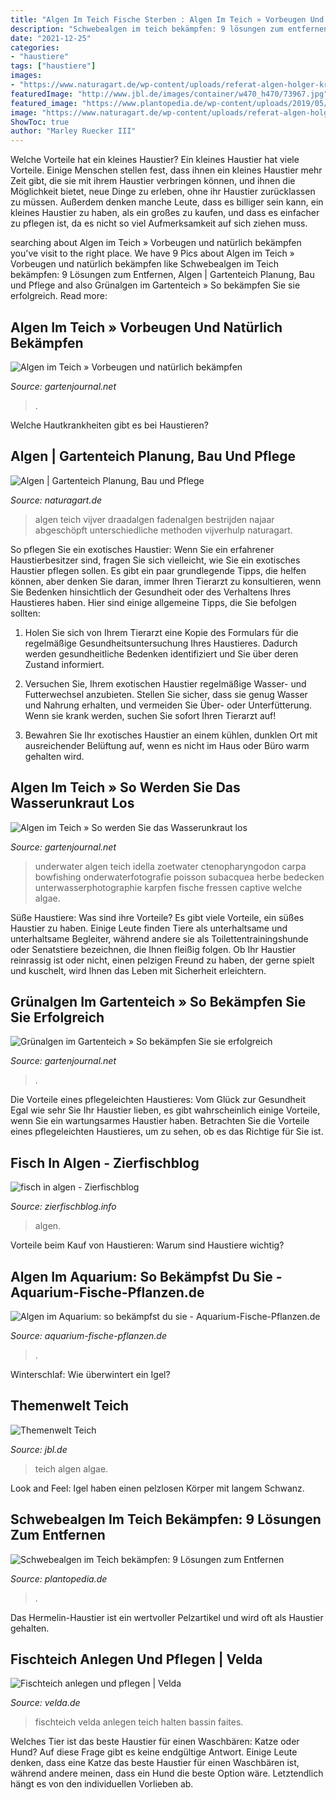 ```yaml
---
title: "Algen Im Teich Fische Sterben : Algen Im Teich » Vorbeugen Und Natürlich Bekämpfen"
description: "Schwebealgen im teich bekämpfen: 9 lösungen zum entfernen"
date: "2021-12-25"
categories:
- "haustiere"
tags: ["haustiere"]
images:
- "https://www.naturagart.de/wp-content/uploads/referat-algen-holger-kraus-fadenalgen-abschoepfen-3-300x169.jpg"
featuredImage: "http://www.jbl.de/images/container/w470_h470/73967.jpg"
featured_image: "https://www.plantopedia.de/wp-content/uploads/2019/05/Schwebealgen-im-Teich-entfernen-pb.jpg"
image: "https://www.naturagart.de/wp-content/uploads/referat-algen-holger-kraus-fadenalgen-abschoepfen-3-300x169.jpg"
ShowToc: true
author: "Marley Ruecker III"
---
```



Welche Vorteile hat ein kleines Haustier?
Ein kleines Haustier hat viele Vorteile. Einige Menschen stellen fest, dass ihnen ein kleines Haustier mehr Zeit gibt, die sie mit ihrem Haustier verbringen können, und ihnen die Möglichkeit bietet, neue Dinge zu erleben, ohne ihr Haustier zurücklassen zu müssen. Außerdem denken manche Leute, dass es billiger sein kann, ein kleines Haustier zu haben, als ein großes zu kaufen, und dass es einfacher zu pflegen ist, da es nicht so viel Aufmerksamkeit auf sich ziehen muss.

	

		
searching about Algen im Teich » Vorbeugen und natürlich bekämpfen you've visit to the right place. We have 9 Pics about Algen im Teich » Vorbeugen und natürlich bekämpfen like Schwebealgen im Teich bekämpfen: 9 Lösungen zum Entfernen, Algen | Gartenteich Planung, Bau und Pflege and also Grünalgen im Gartenteich » So bekämpfen Sie sie erfolgreich. Read more:
		
    
## Algen Im Teich » Vorbeugen Und Natürlich Bekämpfen

<img loading=lazy src="https://www.gartenjournal.net/wp-content/uploads/algen-im-teich.jpg" onerror="this.onerror=null;this.src='https://tse4.mm.bing.net/th?id=OIP.Xc902ZQhLq4HLxuGXOd7UQHaEK&amp;pid=15.1';" alt="Algen im Teich » Vorbeugen und natürlich bekämpfen">

_Source: gartenjournal.net_

>. 

	

Welche Hautkrankheiten gibt es bei Haustieren?

    
## Algen | Gartenteich Planung, Bau Und Pflege

<img loading=lazy src="https://www.naturagart.de/wp-content/uploads/referat-algen-holger-kraus-fadenalgen-abschoepfen-3-300x169.jpg" onerror="this.onerror=null;this.src='https://tse2.mm.bing.net/th?id=OIP.5SoXxZZGzyU-zx22uZ_SDgAAAA&amp;pid=15.1';" alt="Algen | Gartenteich Planung, Bau und Pflege">

_Source: naturagart.de_

>algen teich vijver draadalgen fadenalgen bestrijden najaar abgeschöpft unterschiedliche methoden vijverhulp naturagart. 

	

So pflegen Sie ein exotisches Haustier:
Wenn Sie ein erfahrener Haustierbesitzer sind, fragen Sie sich vielleicht, wie Sie ein exotisches Haustier pflegen sollen. Es gibt ein paar grundlegende Tipps, die helfen können, aber denken Sie daran, immer Ihren Tierarzt zu konsultieren, wenn Sie Bedenken hinsichtlich der Gesundheit oder des Verhaltens Ihres Haustieres haben. Hier sind einige allgemeine Tipps, die Sie befolgen sollten:
1. Holen Sie sich von Ihrem Tierarzt eine Kopie des Formulars für die regelmäßige Gesundheitsuntersuchung Ihres Haustieres. Dadurch werden gesundheitliche Bedenken identifiziert und Sie über deren Zustand informiert.

2. Versuchen Sie, Ihrem exotischen Haustier regelmäßige Wasser- und Futterwechsel anzubieten. Stellen Sie sicher, dass sie genug Wasser und Nahrung erhalten, und vermeiden Sie Über- oder Unterfütterung. Wenn sie krank werden, suchen Sie sofort Ihren Tierarzt auf!

3. Bewahren Sie Ihr exotisches Haustier an einem kühlen, dunklen Ort mit ausreichender Belüftung auf, wenn es nicht im Haus oder Büro warm gehalten wird.

    
## Algen Im Teich » So Werden Sie Das Wasserunkraut Los

<img loading=lazy src="https://www.gartenjournal.net/wp-content/uploads/algen-im-teich-3-654x436.jpg" onerror="this.onerror=null;this.src='https://tse1.mm.bing.net/th?id=OIP.6y7M-MEjBFJLpvm81YsALwHaE8&amp;pid=15.1';" alt="Algen im Teich » So werden Sie das Wasserunkraut los">

_Source: gartenjournal.net_

>underwater algen teich idella zoetwater ctenopharyngodon carpa bowfishing onderwaterfotografie poisson subacquea herbe bedecken unterwasserphotographie karpfen fische fressen captive welche algae. 

	

Süße Haustiere: Was sind ihre Vorteile?
Es gibt viele Vorteile, ein süßes Haustier zu haben. Einige Leute finden Tiere als unterhaltsame und unterhaltsame Begleiter, während andere sie als Toilettentrainingshunde oder Senatstiere bezeichnen, die Ihnen fleißig folgen. Ob Ihr Haustier reinrassig ist oder nicht, einen pelzigen Freund zu haben, der gerne spielt und kuschelt, wird Ihnen das Leben mit Sicherheit erleichtern.

    
## Grünalgen Im Gartenteich » So Bekämpfen Sie Sie Erfolgreich

<img loading=lazy src="https://www.gartenjournal.net/wp-content/uploads/gruenalgen-im-gartenteich.jpg" onerror="this.onerror=null;this.src='https://tse2.mm.bing.net/th?id=OIP.lII1hXH_cEOUrbYqUFQymAHaE8&amp;pid=15.1';" alt="Grünalgen im Gartenteich » So bekämpfen Sie sie erfolgreich">

_Source: gartenjournal.net_

>. 

	

Die Vorteile eines pflegeleichten Haustieres: Vom Glück zur Gesundheit
Egal wie sehr Sie Ihr Haustier lieben, es gibt wahrscheinlich einige Vorteile, wenn Sie ein wartungsarmes Haustier haben. Betrachten Sie die Vorteile eines pflegeleichten Haustieres, um zu sehen, ob es das Richtige für Sie ist.

    
## Fisch In Algen - Zierfischblog

<img loading=lazy src="https://zierfischblog.info/wp-content/uploads/fisch-in-algen.jpg" onerror="this.onerror=null;this.src='https://tse3.mm.bing.net/th?id=OIP.VKKtExZ0Mv5QkPcZdkpxWgHaEK&amp;pid=15.1';" alt="fisch in algen - Zierfischblog">

_Source: zierfischblog.info_

>algen. 

	

Vorteile beim Kauf von Haustieren: Warum sind Haustiere wichtig?

    
## Algen Im Aquarium: So Bekämpfst Du Sie - Aquarium-Fische-Pflanzen.de

<img loading=lazy src="https://aquarium-fische-pflanzen.de/wp-content/uploads/complianz/placeholders/youtubeZumuH2B3pZc-maxresdefault.jpg" onerror="this.onerror=null;this.src='https://tse4.mm.bing.net/th?id=OIP.63WZF5ylKfdMkMpv8VX0PwHaEK&amp;pid=15.1';" alt="Algen im Aquarium: so bekämpfst du sie - Aquarium-Fische-Pflanzen.de">

_Source: aquarium-fische-pflanzen.de_

>. 

	

Winterschlaf: Wie überwintert ein Igel?

    
## Themenwelt Teich

<img loading=lazy src="http://www.jbl.de/images/container/w470_h470/73967.jpg" onerror="this.onerror=null;this.src='https://tse1.mm.bing.net/th?id=OIP.4KPlFEK0vO1udpQrEeY_1gAAAA&amp;pid=15.1';" alt="Themenwelt Teich">

_Source: jbl.de_

>teich algen algae. 

	

Look and Feel: Igel haben einen pelzlosen Körper mit langem Schwanz.

    
## Schwebealgen Im Teich Bekämpfen: 9 Lösungen Zum Entfernen

<img loading=lazy src="https://www.plantopedia.de/wp-content/uploads/2019/05/Schwebealgen-im-Teich-entfernen-pb.jpg" onerror="this.onerror=null;this.src='https://tse4.mm.bing.net/th?id=OIP.KchVoqy5OA8B07SrAdkP_gHaE8&amp;pid=15.1';" alt="Schwebealgen im Teich bekämpfen: 9 Lösungen zum Entfernen">

_Source: plantopedia.de_

>. 

	

Das Hermelin-Haustier ist ein wertvoller Pelzartikel und wird oft als Haustier gehalten.

    
## Fischteich Anlegen Und Pflegen | Velda

<img loading=lazy src="https://www.velda.nl/app/uploads/sites/2/2015/08/feeding-botle.jpg" onerror="this.onerror=null;this.src='https://tse2.mm.bing.net/th?id=OIP.axnr3I1Q1T94RoqfpaW6IAHaH7&amp;pid=15.1';" alt="Fischteich anlegen und pflegen | Velda">

_Source: velda.de_

>fischteich velda anlegen teich halten bassin faites. 

	

Welches Tier ist das beste Haustier für einen Waschbären: Katze oder Hund?
Auf diese Frage gibt es keine endgültige Antwort. Einige Leute denken, dass eine Katze das beste Haustier für einen Waschbären ist, während andere meinen, dass ein Hund die beste Option wäre. Letztendlich hängt es von den individuellen Vorlieben ab.

